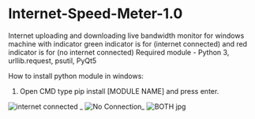 # Internet-Speed-Meter-1.0
Internet uploading and downloading live bandwidth monitor for windows machine with indicator green indicator is for (internet connected) and red indicator is for (no internet connected) 
Required module - Python 3, urllib.request, psutil, PyQt5

How to install python module in windows:
1) Open CMD type pip install [MODULE NAME] and press enter.

![internet connected _](https://user-images.githubusercontent.com/58928629/183239398-1aae23e3-ae29-4756-b934-ce89ade42617.jpg)
![No Connection_](https://user-images.githubusercontent.com/58928629/183239404-72ae4a94-062a-4c99-a42e-bc14f3c6c6da.jpg)
![BOTH jpg](https://user-images.githubusercontent.com/58928629/183239407-55cda945-b316-4a8b-80e7-d45815247030.jpg)
